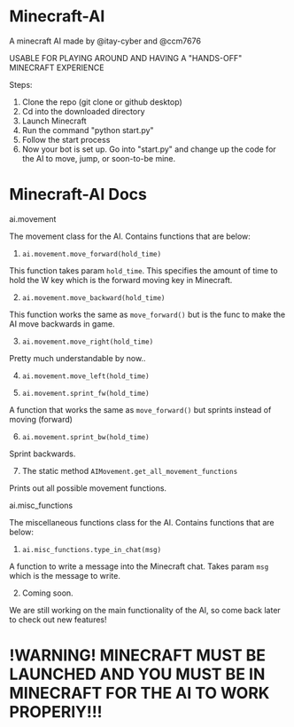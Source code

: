 # Minecraft-AI
A minecraft AI made by @itay-cyber and @ccm7676


USABLE FOR PLAYING AROUND AND HAVING A "HANDS-OFF" MINECRAFT EXPERIENCE


Steps:

1. Clone the repo (git clone or github desktop)
2. Cd into the downloaded directory
3. Launch Minecraft
4. Run the command "python start.py"
5. Follow the start process
6. Now your bot is set up. Go into "start.py" and change up the code for the AI to move, jump, or soon-to-be mine.



# Minecraft-AI Docs

ai.movement

The movement class for the AI. Contains functions that are below:

1. `ai.movement.move_forward(hold_time)`

This function takes param `hold_time`. This specifies the amount of time to hold the W key which is the forward moving key in Minecraft.

2. `ai.movement.move_backward(hold_time)`

This function works the same as `move_forward()` but is the func to make the AI move backwards in game.

3. `ai.movement.move_right(hold_time)`

Pretty much understandable by now.. 

4. `ai.movement.move_left(hold_time)`

5. `ai.movement.sprint_fw(hold_time)`

A function that works the same as `move_forward()` but sprints instead of moving (forward)

6. `ai.movement.sprint_bw(hold_time)`

Sprint backwards.

7. The static method `AIMovement.get_all_movement_functions`

Prints out all possible movement functions. 


ai.misc_functions

The miscellaneous functions class for the AI. Contains functions that are below:

1. `ai.misc_functions.type_in_chat(msg)`

A function to write a message into the Minecraft chat. Takes param `msg` which is the message to write.

2. Coming soon.

We are still working on the main functionality of the AI, so come back later to check out new features!

# !WARNING! MINECRAFT MUST BE LAUNCHED AND YOU MUST BE IN MINECRAFT FOR THE AI TO WORK PROPERlY!!!

